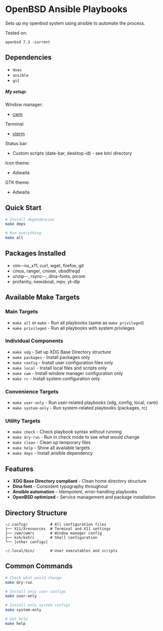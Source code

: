 # OpenBSD Ansible Playbooks

Sets up my openbsd system using ansible to automate the process.

Tested on:

`openbsd 7.3 -current`

## Dependencies

- `doas`
- `ansible`
- `git`

##### My setup:

Window manager:
- [cwm](https://man.openbsd.org/cwm.1)

Terminal:
- [xterm](https://man.openbsd.org/xterm)

Status bar:
- Custom scripts (date-bar, desktop-id) - see bin/ directory

Icon theme:
- Adwaita

GTK theme:
- Adwaita

## Quick Start

```bash
# Install dependencies
make deps

# Run everything
make all
```

## Packages Installed

- vim--no_x11, curl, wget, firefox, git
- cmus, ranger, cmixer, obsdfreqd
- unzip--, rsync--, dina-fonts, picom
- profanity, newsboat, mpv, yt-dlp

## Available Make Targets

### Main Targets
- `make all` or `make` - Run all playbooks (same as `make privileged`)
- `make privileged` - Run all playbooks with system privileges

### Individual Components
- `make xdg` - Set up XDG Base Directory structure
- `make packages` - Install packages only
- `make config` - Install user configuration files only
- `make local` - Install local files and scripts only
- `make cwm` - Install window manager configuration only
- `make rc` - Install system configuration only

### Convenience Targets
- `make user-only` - Run user-related playbooks (xdg, config, local, cwm)
- `make system-only` - Run system-related playbooks (packages, rc)

### Utility Targets
- `make check` - Check playbook syntax without running
- `make dry-run` - Run in check mode to see what would change
- `make clean` - Clean up temporary files
- `make help` - Show all available targets
- `make deps` - Install ansible dependency

## Features

- **XDG Base Directory compliant** - Clean home directory structure
- **Dina font** - Consistent typography throughout
- **Ansible automation** - Idempotent, error-handling playbooks
- **OpenBSD optimized** - Service management and package installation

## Directory Structure

```
~/.config/          # All configuration files
├── X11/Xresources  # Terminal and X11 settings
├── cwm/cwmrc       # Window manager config
├── ksh/kshrc       # Shell configuration
└── [other configs]

~/.local/bin/       # User executables and scripts
```

## Common Commands

```bash
# Check what would change
make dry-run

# Install only user configs
make user-only

# Install only system configs
make system-only

# Get help
make help
```
